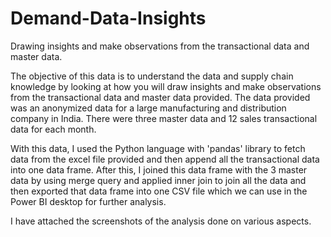 # Demand-Data-Insights
Drawing insights and make observations from the transactional data and master data.

The objective of this data is to understand the data and supply chain knowledge by looking at how you will draw insights and make observations from the transactional data and master data provided. The data provided was an anonymized data for a large manufacturing and distribution company in India. There were three master data and 12 sales transactional data for each month.

With this data, I used the Python language with 'pandas' library to fetch data from the excel file provided and then append all the transactional data into one data frame. After this, I joined this data frame with the 3 master data by using merge query and applied inner join to join all the data and then exported that data frame into one CSV file which we can use in the Power BI desktop for further analysis.

I have attached the screenshots of the analysis done on various aspects.
